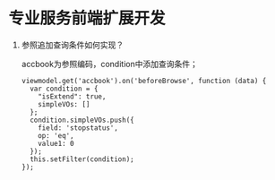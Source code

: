 # 专业服务前端扩展开发

1. 参照追加查询条件如何实现？

   accbook为参照编码，condition中添加查询条件；

   ```
   viewmodel.get('accbook').on('beforeBrowse', function (data) {
     var condition = {
       "isExtend": true,
       simpleVOs: []
     };
     condition.simpleVOs.push({
       field: 'stopstatus',
       op: 'eq',
       value1: 0
     });
     this.setFilter(condition);
   });
   ```

   

   


